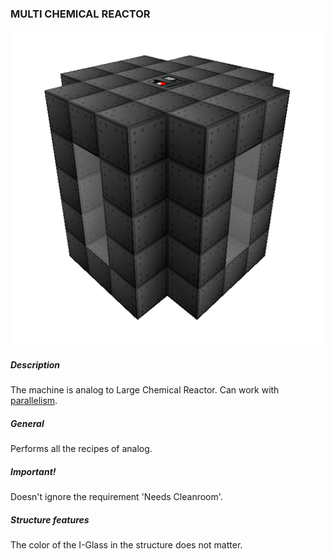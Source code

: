 ### MULTI CHEMICAL REACTOR

![LOGO](media/gregtech/MLCR.png)

##### Description

The machine is analog to Large Chemical Reactor. Can work with [parallelism](#/mechanics#parallelism).

##### General

Performs all the recipes of analog.

##### Important!

Doesn't ignore the requirement 'Needs Cleanroom'.

##### Structure features

The color of the I-Glass in the structure does not matter.
